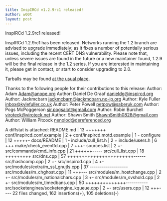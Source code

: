```yaml
---
title: InspIRCd v1.2.9rc1 released!
author: w00t
layout: post
---
```


InspIRCd 1.2.9rc1 released!

InspIRCd 1.2.9rc1 has been released. Networks running the 1.2 branch are
advised to upgrade immediately; as it fixes a number of potentially
serious issues, including the recent CERT DNS vulnerability. Please
note that, unless severe issues are found in the future or a new
maintainer found, 1.2.9 will be the final release in the 1.2 series.
If you are interested in maintaining it, please get in contact, or start to consider upgrading to 2.0.

Tarballs may be found [at the usual
place](https://github.com/inspircd/inspircd/releases).

Thanks to the following people for their contributions to this release:
    Author: Adam <Adam@anope.org>
    Author: Daniel De Graaf <danieldg@inspircd.org>
    Author: Jackmcbarn <jackmcbarn@jackmcbarn.no-ip.org>
    Author: Kyle Fuller <inbox@kylefuller.co.uk>
    Author: Peter Powell <petpow@saberuk.com>
    Author: Pogs McPoggerson <sir.pogsalot@gmail.com>
    Author: Robin Burchell <viroteck@viroteck.net>
    Author: Shawn Smith <ShawnSmith0828@gmail.com>
    Author: William Pitcock <nenolod@dereferenced.org>

A diffstat is attached:
    README.md                                 |   13 +++++++
    conf/inspircd.conf.example                |    2 +
    conf/inspircd.motd.example                |    1 -
    configure                                 |   12 +++++-
    docs/README                               |    1 -
    include/cull_list.h                       |    2 +
    include/users.h                           |    6 +++
    make/check_eventfd.cpp                    |    7 +++-
    sources.list                              |    2 +-
    src/commands/cmd_info.cpp                 |   21 ++++++-----
    src/cull_list.cpp                         |   18 +++++++++
    src/dns.cpp                               |   57 +++++++++++++++++++++++------
    src/hashcomp.cpp                          |    2 +-
    src/inspircd.cpp                          |    4 +-
    src/modules/extra/m_ssl_gnutls.cpp        |   37 -------------------
    src/modules/m_chghost.cpp                 |   11 +++---
    src/modules/m_hostchange.cpp              |    2 +-
    src/modules/m_nationalchars.cpp           |    3 +-
    src/modules/m_svshold.cpp                 |    2 +-
    src/modules/m_timedbans.cpp               |   50 ++++++++++++++-----------
    src/socketengines/socketengine_kqueue.cpp |    2 +-
    src/users.cpp                             |   12 +++----
    22 files changed, 162 insertions(+), 105 deletions(-)

